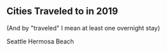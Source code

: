 ## Cities Traveled to in 2019
(And by "traveled" I mean at least one overnight stay)

Seattle
Hermosa Beach
